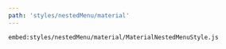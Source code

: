 ```yaml
---
path: 'styles/nestedMenu/material'
---
```


`embed:styles/nestedMenu/material/MaterialNestedMenuStyle.js`
